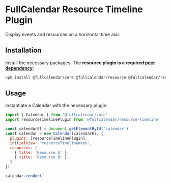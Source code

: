 
# FullCalendar Resource Timeline Plugin

Display events and resources on a horizontal time axis

## Installation

Install the necessary packages. The **resource plugin is a required [peer dependency](https://nodejs.org/es/blog/npm/peer-dependencies/)**:

```sh
npm install @fullcalendar/core @fullcalendar/resource @fullcalendar/resource-timeline
```

## Usage

Instantiate a Calendar with the necessary plugin:

```js
import { Calendar } from '@fullcalendar/core'
import resourceTimelinePlugin from '@fullcalendar/resource-timeline'

const calendarEl = document.getElementById('calendar')
const calendar = new Calendar(calendarEl, {
  plugins: [resourceTimelinePlugin],
  initialView: 'resourceTimelineWeek',
  resources: [
    { title: 'Resource A' },
    { title: 'Resource B' }
  ]
})

calendar.render()
```

